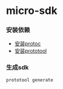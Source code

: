 # micro-sdk


### 安装依赖

- [安装protoc](https://github.com/golang/protobuf)
- [安装prototool](https://github.com/uber/prototool/blob/dev/docs/install.md)


### 生成sdk
```bash
prototool generate
```